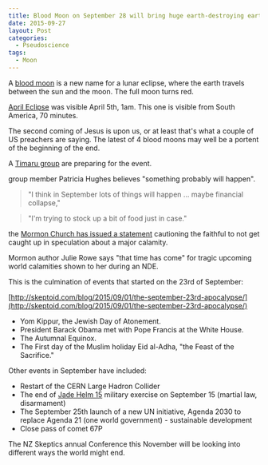 ```yaml
---
title: Blood Moon on September 28 will bring huge earth-destroying earthquakes
date: 2015-09-27
layout: Post
categories:
  - Pseudoscience
tags:
  - Moon
---
```


A [blood moon](http://www.express.co.uk/news/weird/584602/Rare-Blood-Moon-September-huge-earth-destroying-earthquakes-prophets-warn-USA-pope) is a new name for a lunar eclipse, where the earth travels between the sun and the moon. The full moon turns red.

<!-- more -->

[April Eclipse](http://rasnz.org.nz/in-the-sky/eclipses) was visible April 5th, 1am. This one is visible from South America, 70 minutes.

The second coming of Jesus is upon us, or at least that's what a couple of US preachers are saying. The latest of 4 blood moons may well be a portent of the beginning of the end.

A [Timaru group](http://www.stuff.co.nz/timaru-herald/news/71699115/september-blood-moon-sparks-fears-of-apocalyptic-event) are preparing for the event.

group member Patricia Hughes believes "something probably will happen".

> "I think in September lots of things will happen ... maybe financial collapse,"

> "I'm trying to stock up a bit of food just in case."

the [Mormon Church has issued a statement](http://www.stuff.co.nz/world/americas/72444838/blood-moon-seen-as-sign-of-end-times-by-some-mormons) cautioning the faithful to not get caught up in speculation about a major calamity.

Mormon author Julie Rowe says "that time has come" for tragic upcoming world calamities shown to her during an NDE.

This is the culmination of events that started on the 23rd of September:

[http://skeptoid.com/blog/2015/09/01/the-september-23rd-apocalypse/](http://skeptoid.com/blog/2015/09/01/the-september-23rd-apocalypse/)

- Yom Kippur, the Jewish Day of Atonement.
- President Barack Obama met with Pope Francis at the White House.
- The Autumnal Equinox.
- The First day of the Muslim holiday Eid al-Adha, "the Feast of the Sacrifice."

Other events in September have included:

- Restart of the CERN Large Hadron Collider
- The end of [Jade Helm 15](https://en.wikipedia.org/wiki/Jade_Helm_15_conspiracy_theories) military exercise on September 15 (martial law, disarmament)
- The September 25th launch of a new UN initiative, Agenda 2030 to replace Agenda 21 (one world government) - sustainable development
- Close pass of comet 67P

The NZ Skeptics annual Conference this November will be looking into different ways the world might end.
